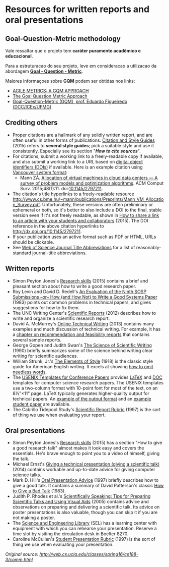 # Resources for written reports and oral presentations

## Goal-Question-Metric methodology

Vale ressaltar que o projeto tem **caráter puramente acadêmico e educacional**.

Para a estruturacao do seu projeto, leve em consideracao a utilizacao da abordagem [**Goal - Question - Metric**](https://en.wikipedia.org/wiki/GQM).

Maiores informaçoes sobre **GQM** podem ser obtidas nos links:

* [AGILE METRICS: A GQM APPROACH](https://www.leadingagile.com/2017/05/agile-metrics-gqm-approach/)
* [The Goal Question Metric Approach](https://github.com/IF977/if977/blob/master/GQM.pdf)
* [Goal-Question-Metric (GQM), prof. Eduardo Figueiredo (DCC/ICEx/UFMG)](https://homepages.dcc.ufmg.br/~figueiredo/disciplinas/lectures/goal-question-metric_v01.pdf)

## Crediting others

* Proper citations are a hallmark of any solidly written report, and are often useful in other forms of publications. [Citation and Style Guides](http://library.concordia.ca/help/howto/citations.html) (2015) refers to **several style guides**; pick a suitable style and use it consistently. Especially see its section "_**How to cite sources**_".
* For citations, submit a working link to a freely-readable copy if available, and also submit a working link to a URL based on [digital object identifiers (DOIs)](http://en.wikipedia.org/wiki/Digital_object_identifier) if available. Here is an example citation using [Vancouver system format](http://en.wikipedia.org/wiki/Vancouver_system):
  - Mann ZÁ. [Allocation of virtual machines in cloud data centers — A survey of problem models and optimization algorithms](http://www.cs.bme.hu/~mann/publications/Preprints/Mann_VM_Allocation_Survey.pdf). ACM Comput Surv. 2015;48(1):11. doi:[10.1145/2797211](http://dx.doi.org/10.1145/2797211).
* The citation's title hyperlinks to a freely-readable resource <http://www.cs.bme.hu/~mann/publications/Preprints/Mann_VM_Allocation_Survey.pdf>. Unfortunately, these versions are often preliminary or ephemeral or both, so it's better to also include a DOI to the final, stable version even if it's not freely readable, as shown in [How to share a link to an article with your students and collaborators](http://library.concordia.ca/services/users/faculty/permanentlinks.php) (2015). The DOI reference in the above citation hyperlinks to <http://dx.doi.org/10.1145/2797211>.
* If your publication uses an active format such as PDF or HTML, URLs should be clickable.
* See [Web of Science Journal Title Abbreviations](http://images.webofknowledge.com/WOK46/help/WOS/A_abrvjt.html) for a list of reasonably-standard journal-title abbreviations.

## Written reports

* Simon Peyton Jones's [Research skills](http://research.microsoft.com/en-us/um/people/simonpj/papers/giving-a-talk/giving-a-talk.htm) (2015) contains a brief and pleasant section about how to write a good research paper.
* Roy Levin and David D. Redell's [An Evaluation of the Ninth SOSP Submissions –or– How (and How Not) to Write a Good Systems Paper](http://www.usenix.org/events/samples/submit/advice.html) (1983) points out common problems in technical papers, and gives suggestions for how to fix them.
* The UNC Writing Center's [Scientific Reports](http://writingcenter.unc.edu/resources/handouts-demos/specific-writing-assignments/scientific-reports) (2012) describes how to write and organize a scientific research report.
* David A. McMurrey's [Online Technical Writing](http://www.prismnet.com/~hcexres/textbook/) (2013) contains many examples and much discussion of technical writing. For example, it has a [chapter on recommendation and feasibility reports](http://www.prismnet.com/~hcexres/textbook/feas.html) that contains several sample reports.
* George Gopen and Judith Swan's [The Science of Scientific Writing](http://www.americanscientist.org/issues/num2/the-science-of-scientific-writing/1) (1990) briefly summarizes some of the science behind writing clear writing for scientific audiences.
* William Strunk, Jr.'s [The Elements of Style](http://www.crockford.com/wrrrld/style.html) (1918) is the classic style guide for American English writing. It excels at showing [how to omit needless words](http://www.crockford.com/wrrrld/style3.html#13).
* The [USENIX Templates for Conference Papers](https://www.usenix.org/templates-conference-papers) provides [LaTeX](http://www.latex-project.org/) and [DOC](http://en.wikipedia.org/wiki/Doc_%28computing%29) templates for computer science research papers. The USENIX templates use a two-column format with 10-point font for most of the text, on an 8½"×11" page. LaTeX typically generates higher-quality output for technical papers. An [example of the output format](http://www.usenix.org/events/samples/frame.pdf) and an [example student paper](http://www.usenix.org/events/lisa05/tech/golubitsky/golubitsky.pdf) are available.
* The Cabrillo Tidepool Study's [Scientific Report Rubric](https://academics.utep.edu/Portals/1559/docs/resources/2007Seminars/Scientific%20Report%20RubricCabrillo-TidepoolStudy.pdf) (1997) is the sort of thing we use when evaluating your report.

## Oral presentations

* Simon Peyton Jones's [Research skills](http://research.microsoft.com/en-us/um/people/simonpj/papers/giving-a-talk/giving-a-talk.htm) (2015) has a section "How to give a good research talk" almost makes it look easy and covers the essentials. He's brave enough to point you to a video of himself, giving the talk.
* Michael Ernst's [Giving a technical presentation (giving a scientific talk)](http://www.cs.washington.edu/homes/mernst/advice/giving-talk.html) (2014) contains workable and up-to-date advice for giving computer science talks.
* Mark D. Hill's [Oral Presentation Advice](http://www.cs.wisc.edu/~markhill/conference-talk.html) (1997) briefly describes how to give a good talk. It contains a summary of David Patterson's classic [How to Give a Bad Talk](http://www.cs.wisc.edu/~markhill/conference-talk.html#badtalk) (1983).
* Judith P. Rhodes et al.'s [Scientifically Speaking: Tips for Preparing Scientific Talks and Using Visual Aids](http://www.tos.org/pdfs/sci_speaking.pdf) (2005) contains advice and observations on preparing and delivering a scientific talk. Its advice on poster presentations is also valuable, though you can skip it if you are not making a poster.
* The [Science and Engineering Library](http://www2.library.ucla.edu/libraries/sel/) (SEL) has a learning center with equipment with which you can rehearse your presentation. Reserve a time slot by visiting the circulation desk in Boelter 8270.
* Caroline McCullen's [Student Presentation Rubric](http://www.ncsu.edu/midlink/rub.pres.html) (1997) is the sort of thing we use when evaluating your presentation.

*Original source: <http://web.cs.ucla.edu/classes/spring16/cs188-3/comm.html>*

